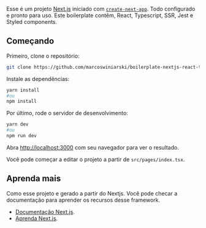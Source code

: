Esse é um projeto [Next.js](https://nextjs.org/) iniciado com [`create-next-app`](https://github.com/vercel/next.js/tree/canary/packages/create-next-app).
Todo configurado e pronto para uso. Este boilerplate contêm, React, Typescript, SSR, Jest e Styled components.

## Começando

Primeiro, clone o repositório:

```bash
git clone https://github.com/marcoswiniarski/boilerplate-nextjs-react-ts
```

Instale as dependências:

```bash
yarn install
#ou
npm install
```

Por último, rode o servidor de desenvolvimento:

```bash
yarn dev
#ou
npm run dev
```

Abra [http://localhost:3000](http://localhost:3000) com seu navegador para ver o resultado.

Você pode começar a editar o projeto a partir de `src/pages/index.tsx`.

## Aprenda mais

Como esse projeto e gerado a partir do Nextjs. Você pode checar a documentação para aprender os recursos desse framework.

- [Documentação Next.js](https://nextjs.org/docs).
- [Aprenda Next.js](https://nextjs.org/learn).
